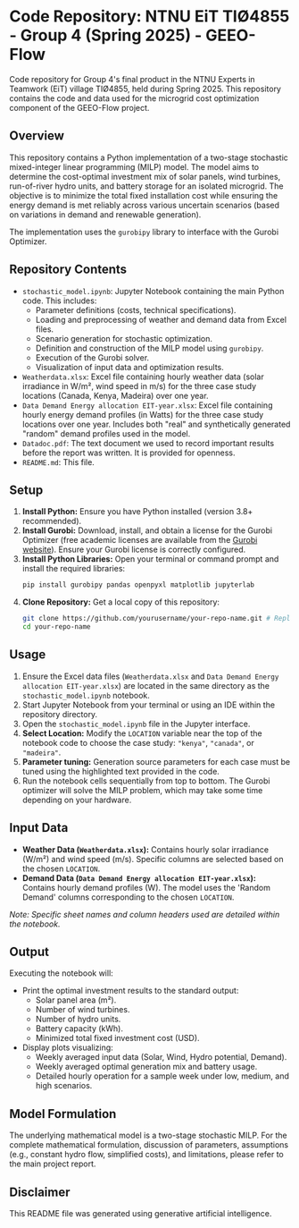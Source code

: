 # Code Repository: NTNU EiT TIØ4855 - Group 4 (Spring 2025) - GEEO-Flow

Code repository for Group 4's final product in the NTNU Experts in Teamwork (EiT) village TIØ4855, held during Spring 2025. This repository contains the code and data used for the microgrid cost optimization component of the GEEO-Flow project.

## Overview

This repository contains a Python implementation of a two-stage stochastic mixed-integer linear programming (MILP) model. The model aims to determine the cost-optimal investment mix of solar panels, wind turbines, run-of-river hydro units, and battery storage for an isolated microgrid. The objective is to minimize the total fixed installation cost while ensuring the energy demand is met reliably across various uncertain scenarios (based on variations in demand and renewable generation).

The implementation uses the `gurobipy` library to interface with the Gurobi Optimizer.

## Repository Contents

*   `stochastic_model.ipynb`: Jupyter Notebook containing the main Python code. This includes:
    *   Parameter definitions (costs, technical specifications).
    *   Loading and preprocessing of weather and demand data from Excel files.
    *   Scenario generation for stochastic optimization.
    *   Definition and construction of the MILP model using `gurobipy`.
    *   Execution of the Gurobi solver.
    *   Visualization of input data and optimization results.
*   `Weatherdata.xlsx`: Excel file containing hourly weather data (solar irradiance in W/m², wind speed in m/s) for the three case study locations (Canada, Kenya, Madeira) over one year.
*   `Data Demand Energy allocation EIT-year.xlsx`: Excel file containing hourly energy demand profiles (in Watts) for the three case study locations over one year. Includes both "real" and synthetically generated "random" demand profiles used in the model.
*   `Datadoc.pdf`: The text document we used to record important results before the report was written. It is provided for openness.
*   `README.md`: This file.

## Setup

1.  **Install Python:** Ensure you have Python installed (version 3.8+ recommended).
2.  **Install Gurobi:** Download, install, and obtain a license for the Gurobi Optimizer (free academic licenses are available from the [Gurobi website](https://www.gurobi.com/)). Ensure your Gurobi license is correctly configured.
3.  **Install Python Libraries:** Open your terminal or command prompt and install the required libraries:
    ```bash
    pip install gurobipy pandas openpyxl matplotlib jupyterlab
    ```
4.  **Clone Repository:** Get a local copy of this repository:
    ```bash
    git clone https://github.com/yourusername/your-repo-name.git # Replace with your actual repo URL
    cd your-repo-name
    ```

## Usage

1.  Ensure the Excel data files (`Weatherdata.xlsx` and `Data Demand Energy allocation EIT-year.xlsx`) are located in the same directory as the `stochastic_model.ipynb` notebook.
2.  Start Jupyter Notebook from your terminal or using an IDE within the repository directory.
3.  Open the `stochastic_model.ipynb` file in the Jupyter interface.
4.  **Select Location:** Modify the `LOCATION` variable near the top of the notebook code to choose the case study: `"kenya"`, `"canada"`, or `"madeira"`.
5.  **Parameter tuning:** Generation source parameters for each case must be tuned using the highlighted text provided in the code. 
6.  Run the notebook cells sequentially from top to bottom. The Gurobi optimizer will solve the MILP problem, which may take some time depending on your hardware.

## Input Data

*   **Weather Data (`Weatherdata.xlsx`):** Contains hourly solar irradiance (W/m²) and wind speed (m/s). Specific columns are selected based on the chosen `LOCATION`.
*   **Demand Data (`Data Demand Energy allocation EIT-year.xlsx`):** Contains hourly demand profiles (W). The model uses the 'Random Demand' columns corresponding to the chosen `LOCATION`.

*Note: Specific sheet names and column headers used are detailed within the notebook.*

## Output

Executing the notebook will:
*   Print the optimal investment results to the standard output:
    *   Solar panel area (m²).
    *   Number of wind turbines.
    *   Number of hydro units.
    *   Battery capacity (kWh).
    *   Minimized total fixed investment cost (USD).
*   Display plots visualizing:
    *   Weekly averaged input data (Solar, Wind, Hydro potential, Demand).
    *   Weekly averaged optimal generation mix and battery usage.
    *   Detailed hourly operation for a sample week under low, medium, and high scenarios.

## Model Formulation

The underlying mathematical model is a two-stage stochastic MILP. For the complete mathematical formulation, discussion of parameters, assumptions (e.g., constant hydro flow, simplified costs), and limitations, please refer to the main project report.

## Disclaimer

This README file was generated using generative artificial intelligence.
